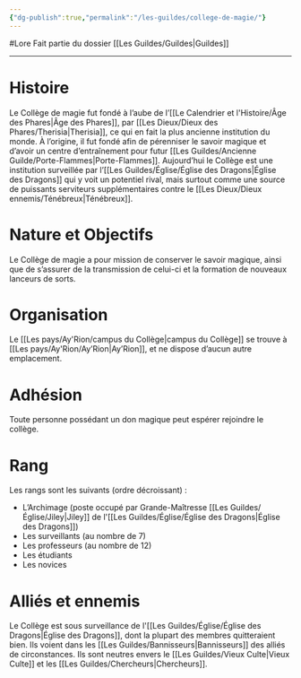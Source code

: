 ```yaml
---
{"dg-publish":true,"permalink":"/les-guildes/college-de-magie/"}
---
```


#Lore
Fait partie du dossier [[Les Guildes/Guildes\|Guildes]]

-------

# Histoire
Le Collège de magie fut fondé à l’aube de l’[[Le Calendrier et l'Histoire/Âge des Phares\|Âge des Phares]], par [[Les Dieux/Dieux des Phares/Therisia\|Therisia]], ce qui en fait la plus ancienne institution du monde. À l’origine, il fut fondé afin de pérenniser le savoir magique et d’avoir un centre d’entraînement pour futur [[Les Guildes/Ancienne Guilde/Porte-Flammes\|Porte-Flammes]].
Aujourd’hui le Collège est une institution surveillée par l’[[Les Guildes/Église/Église des Dragons\|Église des Dragons]] qui y voit un potentiel rival, mais surtout comme une source de puissants serviteurs supplémentaires contre le [[Les Dieux/Dieux ennemis/Ténébreux\|Ténébreux]].
# Nature et Objectifs
Le Collège de magie a pour mission de conserver le savoir magique, ainsi que de s’assurer de la transmission de celui-ci et la formation de nouveaux lanceurs de sorts.
# Organisation
Le [[Les pays/Ay'Rion/campus du Collège\|campus du Collège]] se trouve à [[Les pays/Ay'Rion/Ay’Rion\|Ay’Rion]], et ne dispose d’aucun autre emplacement.
# Adhésion
Toute personne possédant un don magique peut espérer rejoindre le collège.
# Rang
Les rangs sont les suivants (ordre décroissant) :
- L’Archimage (poste occupé par Grande-Maîtresse [[Les Guildes/Église/Jiley\|Jiley]] de l'[[Les Guildes/Église/Église des Dragons\|Église des Dragons]])
- Les surveillants (au nombre de 7)
- Les professeurs (au nombre de 12)
- Les étudiants
- Les novices
# Alliés et ennemis
Le Collège est sous surveillance de l'[[Les Guildes/Église/Église des Dragons\|Église des Dragons]], dont la plupart des membres quitteraient bien. Ils voient dans les [[Les Guildes/Bannisseurs\|Bannisseurs]] des alliés de circonstances.
Ils sont neutres envers le [[Les Guildes/Vieux Culte\|Vieux Culte]] et les [[Les Guildes/Chercheurs\|Chercheurs]].